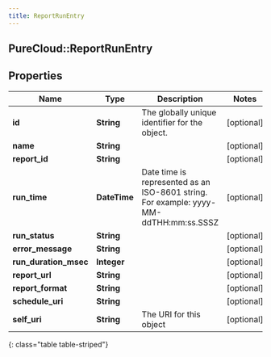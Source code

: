 ```yaml
---
title: ReportRunEntry
---
```

## PureCloud::ReportRunEntry

## Properties

|Name | Type | Description | Notes|
|------------ | ------------- | ------------- | -------------|
| **id** | **String** | The globally unique identifier for the object. | [optional] |
| **name** | **String** |  | [optional] |
| **report_id** | **String** |  | [optional] |
| **run_time** | **DateTime** | Date time is represented as an ISO-8601 string. For example: yyyy-MM-ddTHH:mm:ss.SSSZ | [optional] |
| **run_status** | **String** |  | [optional] |
| **error_message** | **String** |  | [optional] |
| **run_duration_msec** | **Integer** |  | [optional] |
| **report_url** | **String** |  | [optional] |
| **report_format** | **String** |  | [optional] |
| **schedule_uri** | **String** |  | [optional] |
| **self_uri** | **String** | The URI for this object | [optional] |
{: class="table table-striped"}


